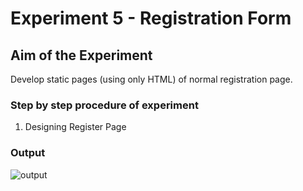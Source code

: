 # Experiment 5 - Registration Form

## Aim of the Experiment
Develop static pages (using only HTML) of normal registration page.

### Step by step procedure of experiment
1. Designing Register Page

### Output
![output](WT5.png)
